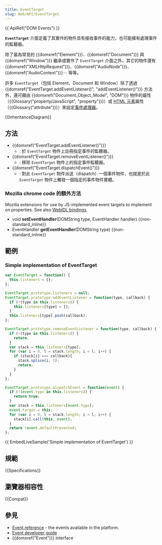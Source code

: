 ```yaml
---
title: EventTarget
slug: Web/API/EventTarget
---
```


{{ ApiRef("DOM Events") }}

**`EventTarget`** 介面定義了其實作的物件具有接收事件的能力，也可能擁有處理事件的監聽器。

除了最為常見的 {{domxref("Element")}}、{{domxref("Document")}} 與 {{domxref("Window")}} 繼承或實作了 `EventTarget` 介面之外，其它的物件還有 {{domxref("XMLHttpRequest")}}、{{domxref("AudioNode")}}、{{domxref("AudioContext")}}⋯ 等等。

許多 `EventTarget`（包括 Element、Document 和 Window）除了透過 {{domxref("EventTarget.addEventListener()", "addEventListener()")}} 方法外，還可藉由 {{domxref("Document_Object_Model", "DOM")}} 物件的屬性（{{Glossary("property/JavaScript", "property")}}）或 [HTML 元素](/zh-TW/docs/Web/HTML/Element)屬性（{{Glossary("attribute")}}）來設定[事件處理器](/zh-TW/docs/Web/Guide/DOM/Events/Event_handlers)。

{{InheritanceDiagram}}

## 方法

- {{domxref("EventTarget.addEventListener()")}}
  - : 於 `EventTarget` 物件上註冊指定事件的監聽器。
- {{domxref("EventTarget.removeEventListener()")}}
  - : 移除 `EventTarget` 物件上的指定事件監聽器。
- {{domxref("EventTarget.dispatchEvent()")}}
  - : 對此 `EventTarget` 物件派送（dispatch）一個事件物件，也就是於此 `EventTarget` 物件上觸發一個指定的事件物件實體。

### Mozilla chrome code 的額外方法

Mozilla extensions for use by JS-implemented event targets to implement on properties. See also [WebIDL bindings](/docs/Mozilla/WebIDL_bindings).

- void **setEventHandler**(DOMString type, EventHandler handler) {{non-standard_inline}}
- EventHandler **getEventHandler**(DOMString type) {{non-standard_inline}}

## 範例

### Simple implementation of EventTarget

```js
var EventTarget = function() {
  this.listeners = {};
};

EventTarget.prototype.listeners = null;
EventTarget.prototype.addEventListener = function(type, callback) {
  if (!(type in this.listeners)) {
    this.listeners[type] = [];
  }
  this.listeners[type].push(callback);
};

EventTarget.prototype.removeEventListener = function(type, callback) {
  if (!(type in this.listeners)) {
    return;
  }
  var stack = this.listeners[type];
  for (var i = 0, l = stack.length; i < l; i++) {
    if (stack[i] === callback){
      stack.splice(i, 1);
      return;
    }
  }
};

EventTarget.prototype.dispatchEvent = function(event) {
  if (!(event.type in this.listeners)) {
    return true;
  }
  var stack = this.listeners[event.type];
  event.target = this;
  for (var i = 0, l = stack.length; i < l; i++) {
    stack[i].call(this, event);
  }
  return !event.defaultPrevented;
};
```

{{ EmbedLiveSample('Simple implementation of EventTarget') }}

## 規範

{{Specifications}}

## 瀏覽器相容性

{{Compat}}

## 參見

- [Event reference](/docs/Web/Reference/Events) - the events available in the platform.
- [Event developer guide](/docs/Web/Guide/DOM/Events)
- {{domxref("Event")}} interface
